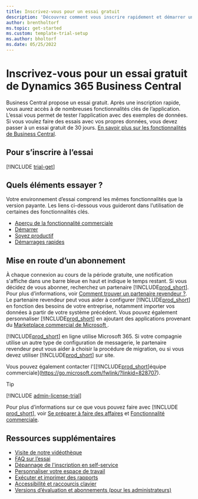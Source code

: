 ```yaml
---
title: Inscrivez-vous pour un essai gratuit
description: 'Découvrez comment vous inscrire rapidement et démarrer un essai gratuit de Dynamics 365 Business Central. Explorez l’application avec des visites et des vidéos, et trouvez plus de ressources d’apprentissage.'
author: brentholtorf
ms.topic: get-started
ms.custom: template-trial-setup
ms.author: bholtorf
ms.date: 05/25/2022
---
```


# Inscrivez-vous pour un essai gratuit de Dynamics 365 Business Central

Business Central propose un essai gratuit. Après une inscription rapide, vous aurez accès à de nombreuses fonctionnalités clés de l’application. L’essai vous permet de tester l’application avec des exemples de données. Si vous voulez faire des essais avec vos propres données, vous devez passer à un essai gratuit de 30 jours. [En savoir plus sur les fonctionnalités de Business Central](across-business-functionality.md).  

## Pour s’inscrire à l’essai

[!INCLUDE [trial-get](includes/trial-get.md)]

## Quels éléments essayer ?

Votre environnement d’essai comprend les mêmes fonctionnalités que la version payante. Les liens ci-dessous vous guideront dans l’utilisation de certaines des fonctionnalités clés.

- [Aperçu de la fonctionnalité commerciale](across-business-functionality.md)  
- [Démarrer](ui-get-ready-business.md#get-started)  
- [Soyez productif](ui-work-product.md)  
- [Démarrages rapides](quick-start-business-central.md)  

## Mise en route d’un abonnement

À chaque connexion au cours de la période gratuite, une notification s'affiche dans une barre bleue en haut et indique le temps restant. Si vous décidez de vous abonner, recherchez un partenaire [!INCLUDE[prod_short](includes/prod_short.md)]. Pour plus d’informations, voir [Comment trouver un partenaire revendeur ?](/dynamics365/business-central/across-faq#how-do-i-find-a-reselling-partner). Le partenaire revendeur peut vous aider à configurer [!INCLUDE[prod_short](includes/prod_short.md)] en fonction des besoins de votre entreprise, notamment importer vos données à partir de votre système précédent. Vous pouvez également personnaliser [!INCLUDE[prod_short](includes/prod_short.md)] en ajoutant des applications provenant du [Marketplace commercial de Microsoft ](https://go.microsoft.com/fwlink/?linkid=2081646).  

[!INCLUDE[prod_short](includes/prod_short.md)] en ligne utilise Microsoft 365. Si votre compagnie utilise un autre type de configuration de messagerie, le partenaire revendeur peut vous aider à choisir la procédure de migration, ou si vous devez utiliser [!INCLUDE[prod_short](includes/prod_short.md)] sur site.  

Vous pouvez également contacter l'[[!INCLUDE[prod_short](includes/prod_short.md)]équipe commerciale](https://go.microsoft.com/fwlink/?linkid=828707).  

> [!TIP]
> [!INCLUDE [admin-license-trial](includes/admin-license-trial.md)]

Pour plus d’informations sur ce que vous pouvez faire avec [!INCLUDE [prod_short](includes/prod_short.md)], voir [Se préparer à faire des affaires](ui-get-ready-business.md) et [Fonctionnalité commerciale](across-business-functionality.md).  

## Ressources supplémentaires

- [Visite de notre vidéothèque](across-videos.md)  
- [FAQ sur l’essai](trial-faq.md)  
- [Dépannage de l'inscription en self-service](ui-troubleshoot-self-signup.md)  
- [Personnaliser votre espace de travail](ui-personalization-user.md)  
- [Exécuter et imprimer des rapports](ui-work-report.md)  
- [Accessibilité et raccourcis clavier](ui-accessibility.md)  
- [Versions d’évaluation et abonnements (pour les administrateurs)](/dynamics365/business-central/dev-itpro/administration/trials-subscriptions)  
